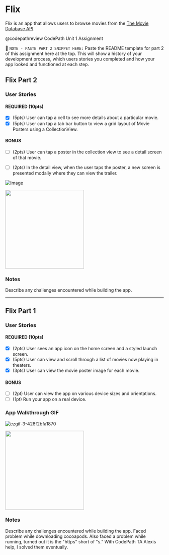 # Flix

Flix is an app that allows users to browse movies from the [The Movie Database API](http://docs.themoviedb.apiary.io/#).

@codepathreview
CodePath Unit 1 Assignment

📝 `NOTE - PASTE PART 2 SNIPPET HERE:` Paste the README template for part 2 of this assignment here at the top. This will show a history of your development process, which users stories you completed and how your app looked and functioned at each step.


## Flix Part 2

### User Stories

#### REQUIRED (10pts)
- [x] (5pts) User can tap a cell to see more details about a particular movie.
- [x] (5pts) User can tap a tab bar button to view a grid layout of Movie Posters using a CollectionView.

#### BONUS
- [ ] (2pts) User can tap a poster in the collection view to see a detail screen of that movie.
- [ ] (2pts) In the detail view, when the user taps the poster, a new screen is presented modally where they can view the trailer.


![Image](https://user-images.githubusercontent.com/91364746/136902624-e785a80d-9ed9-4e34-afdd-723dab30a0f9.GIF)


<img src="https://i.imgur.com/CxdkufI.gif" width=250><br>

### Notes
Describe any challenges encountered while building the app.


---

## Flix Part 1

### User Stories

#### REQUIRED (10pts)
- [x] (2pts) User sees an app icon on the home screen and a styled launch screen.
- [x] (5pts) User can view and scroll through a list of movies now playing in theaters.
- [x] (3pts) User can view the movie poster image for each movie.

#### BONUS
- [ ] (2pt) User can view the app on various device sizes and orientations.
- [ ] (1pt) Run your app on a real device.

### App Walkthrough GIF

![ezgif-3-428f2bfa1870](https://user-images.githubusercontent.com/91364746/136508590-32f94d01-1984-40bb-b56c-8a35f34fa5a9.gif)

<img src="https://i.imgur.com/6o1xPeL.gif" width=250><br>

### Notes
Describe any challenges encountered while building the app.
Faced problem while downloading cocoapods. Also faced a problem while running, turned out it is the "https" short of "s." With CodePath TA Alexis help, I solved them eventually.
